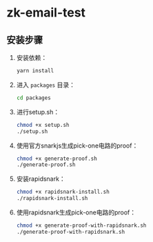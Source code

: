# zk-email-test

## 安装步骤

1. 安装依赖：
    ```bash
    yarn install
    ```

2. 进入 `packages` 目录：
    ```bash
    cd packages
    ```

3. 进行setup.sh：
    ```bash
    chmod +x setup.sh
    ./setup.sh
    ```

4. 使用官方snarkjs生成pick-one电路的proof：
    ```bash
    chmod +x generate-proof.sh
    ./generate-proof.sh
    ```

5. 安装rapidsnark：
    ```bash
    chmod +x rapidsnark-install.sh
    ./rapidsnark-install.sh
    ```

6. 使用rapidsnark生成pick-one电路的proof：
    ```bash
    chmod +x generate-proof-with-rapidsnark.sh
    ./generate-proof-with-rapidsnark.sh
    ```